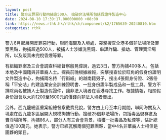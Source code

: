 ```yaml
---
layout: post
title: 警方反罪惡行動拘捕逾500人　搗破非法場所包括假證件製造中心
date: 2024-08-10 17:39:17.000000000 +08:00
link: https://news.rthk.hk/rthk/ch/component/k2/1765639-20240810.htm
categories: rthk
---
```


警方6月起展開反罪惡行動，聯同海關及入境處，突擊搜查全港多個非法場所及罪案黑點，拘捕超過500人，被捕人士涉嫌洗黑錢、串謀詐騙、搶劫、管理賣淫場所，以及販賣未完稅香煙等罪。

有組織罪案及三合會調查科總督察殷晃偉說，過去3日，警方拘捕400多人，包括本地及中國籍與非華裔人士。探員前晚根據線報，突擊搜查位於旺角的假身份證明文件製造中心，拘捕兩名持「行街紙」的越南籍男子，搜出4張假身份證、2張俗稱「平安咭」的建造業安全訓練證明書、一批身份證半製成品和一批工具。警方不排除兩名被捕人士製造假證件，讓非法入境者在香港尋找工作。根據情報，相關假身份證會以大約1200至1600元的價錢向非法入境者賣出。

另外，西九龍總區重案組總督察戴寶兒說，警方由上月至本月期間，聯同海關及入境處在西九龍多區展開大規模拘捕行動，搗破25個非法場所，包括毒品儲存倉及賣淫場所等，拘捕86人，部分人有三合會背景，檢獲一批毒品及私煙等，估計總值過100萬元。她表示，警方已經瓦解兩個犯罪團夥，當中4名非華裔人士相信是團夥的頭目。
